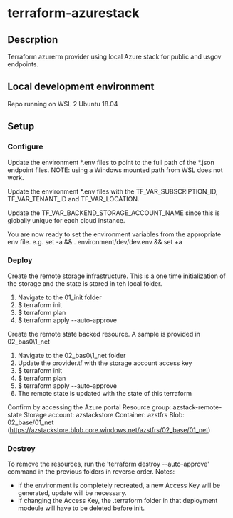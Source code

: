 # terraform-azurestack
## Descrption
Terraform azurerm provider using local Azure stack for public and usgov endpoints.

## Local development environment
Repo running on WSL 2 Ubuntu 18.04

## Setup
### Configure
Update the environment *.env files to point to the full path of the *.json endpoint files.
NOTE: using a Windows mounted path from WSL does not work.

Update the environment *.env files with the TF_VAR_SUBSCRIPTION_ID, TF_VAR_TENANT_ID and TF_VAR_LOCATION.

Update the TF_VAR_BACKEND_STORAGE_ACCOUNT_NAME since this is globally unique for each cloud instance.

You are now ready to set the environment variables from the appropriate env file.
e.g. set -a && . environment/dev/dev.env && set +a

### Deploy
Create the remote storage infrastructure. 
This is a one time initialization of the storage and the state is stored in teh local folder.
1. Navigate to the 01_init folder
1. $ terraform init
1. $ terraform plan
1. $ terraform apply --auto-approve

Create the remote state backed resource. A sample is provided in 02_bas0\1_net
1. Navigate to the 02_bas0\1_net folder
1. Update the provider.tf with the storage account access key
1. $ terraform init
1. $ terraform plan
1. $ terraform apply --auto-approve
1. The remote state is updated with the state of this terraform

Confirm by accessing the Azure portal
Resource group: azstack-remote-state
Storage account: azstackstore 
Container: azstfrs
Blob: 02_base/01_net (https://azstackstore.blob.core.windows.net/azstfrs/02_base/01_net)

### Destroy
To remove the resources, run the 'terraform destroy --auto-approve' command in the previous folders in reverse order.
Notes: 
* If the environment is completely recreated, a new Access Key will be generated, update will be necessary.
* If changing the Access Key, the .terraform folder in that deployment modeule will have to be deleted before init.



